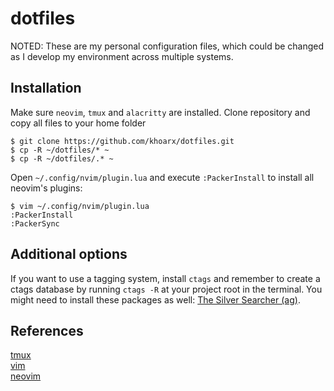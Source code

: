 # dotfiles
NOTED: These are my personal configuration files, which could be changed as I develop my environment across multiple systems.

## Installation
Make sure `neovim`, `tmux` and `alacritty` are installed. Clone repository and copy all files to your home folder
```shell script
$ git clone https://github.com/khoarx/dotfiles.git
$ cp -R ~/dotfiles/* ~
$ cp -R ~/dotfiles/.* ~
```
Open `~/.config/nvim/plugin.lua` and execute `:PackerInstall` to install all neovim's plugins:
```shell script
$ vim ~/.config/nvim/plugin.lua
:PackerInstall
:PackerSync
```

## Additional options
If you want to use a tagging system, install `ctags` and remember to create a ctags database by running `ctags -R` at your project root in the terminal.
You might need to install these packages as well: [The Silver Searcher (ag)](https://github.com/ggreer/the_silver_searcher).

## References
[tmux](https://github.com/tmux/tmux)\
[vim](https://www.vim.org/)\
[neovim](https://neovim.io/)

